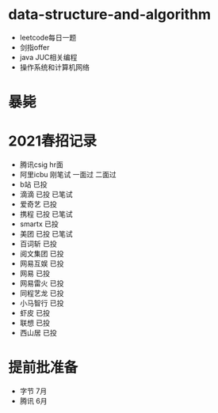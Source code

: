 # data-structure-and-algorithm
- leetcode每日一题
- 剑指offer
- java JUC相关编程
- 操作系统和计算机网络
# 暴毙

# 2021春招记录
- 腾讯csig hr面
- 阿里icbu 刚笔试 一面过 二面过
- b站 已投
- 滴滴 已投 已笔试
- 爱奇艺 已投
- 携程 已投 已笔试
- smartx 已投
- 美团 已投 已笔试
- 百词斩 已投
- 阅文集团 已投
- 网易互娱 已投
- 网易 已投
- 网易雷火 已投
- 同程艺龙 已投
- 小马智行 已投
- 虾皮 已投
- 联想 已投
- 西山居 已投
# 提前批准备
- 字节 7月
- 腾讯 6月
